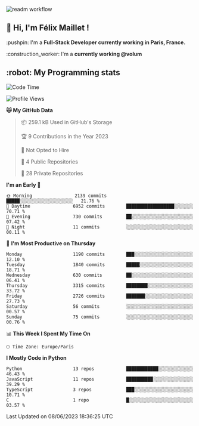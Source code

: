 ![readm workflow](https://github.com/fmaillet24/fmaillet24/actions/workflows/main.yml/badge.svg)

<h2>👋 Hi, I'm Félix Maillet !</h2>

<p>:pushpin: I'm a <strong>Full-Stack Developer currently working in Paris, France.</strong></p>
<p>:construction_worker: I'm a <strong>currently working @volum</strong></p>

<h2>:robot: My Programming stats</h2>

<!--START_SECTION:waka-->
![Code Time](http://img.shields.io/badge/Code%20Time-223%20hrs%2022%20mins-blue)

![Profile Views](http://img.shields.io/badge/Profile%20Views-0-blue)

**🐱 My GitHub Data** 

> 📦 259.1 kB Used in GitHub's Storage 
 > 
> 🏆 9 Contributions in the Year 2023
 > 
> 🚫 Not Opted to Hire
 > 
> 📜 4 Public Repositories 
 > 
> 🔑 28 Private Repositories 
 > 
**I'm an Early 🐤** 

```text
🌞 Morning                2139 commits        █████░░░░░░░░░░░░░░░░░░░░   21.76 % 
🌆 Daytime                6952 commits        ██████████████████░░░░░░░   70.71 % 
🌃 Evening                730 commits         ██░░░░░░░░░░░░░░░░░░░░░░░   07.42 % 
🌙 Night                  11 commits          ░░░░░░░░░░░░░░░░░░░░░░░░░   00.11 % 
```
📅 **I'm Most Productive on Thursday** 

```text
Monday                   1190 commits        ███░░░░░░░░░░░░░░░░░░░░░░   12.10 % 
Tuesday                  1840 commits        █████░░░░░░░░░░░░░░░░░░░░   18.71 % 
Wednesday                630 commits         ██░░░░░░░░░░░░░░░░░░░░░░░   06.41 % 
Thursday                 3315 commits        ████████░░░░░░░░░░░░░░░░░   33.72 % 
Friday                   2726 commits        ███████░░░░░░░░░░░░░░░░░░   27.73 % 
Saturday                 56 commits          ░░░░░░░░░░░░░░░░░░░░░░░░░   00.57 % 
Sunday                   75 commits          ░░░░░░░░░░░░░░░░░░░░░░░░░   00.76 % 
```


📊 **This Week I Spent My Time On** 

```text
🕑︎ Time Zone: Europe/Paris
```

**I Mostly Code in Python** 

```text
Python                   13 repos            ████████████░░░░░░░░░░░░░   46.43 % 
JavaScript               11 repos            ██████████░░░░░░░░░░░░░░░   39.29 % 
TypeScript               3 repos             ███░░░░░░░░░░░░░░░░░░░░░░   10.71 % 
C                        1 repo              █░░░░░░░░░░░░░░░░░░░░░░░░   03.57 % 
```




 Last Updated on 08/06/2023 18:36:25 UTC
<!--END_SECTION:waka-->
